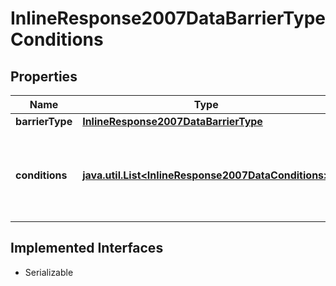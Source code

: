 

# InlineResponse2007DataBarrierTypeConditions


## Properties

Name | Type | Description | Notes
------------ | ------------- | ------------- | -------------
**barrierType** | [**InlineResponse2007DataBarrierType**](InlineResponse2007DataBarrierType.md) |  |  [optional]
**conditions** | [**java.util.List&lt;InlineResponse2007DataConditions&gt;**](InlineResponse2007DataConditions.md) | Set of conditions associated with the given barrier type. |  [optional]


## Implemented Interfaces

* Serializable


